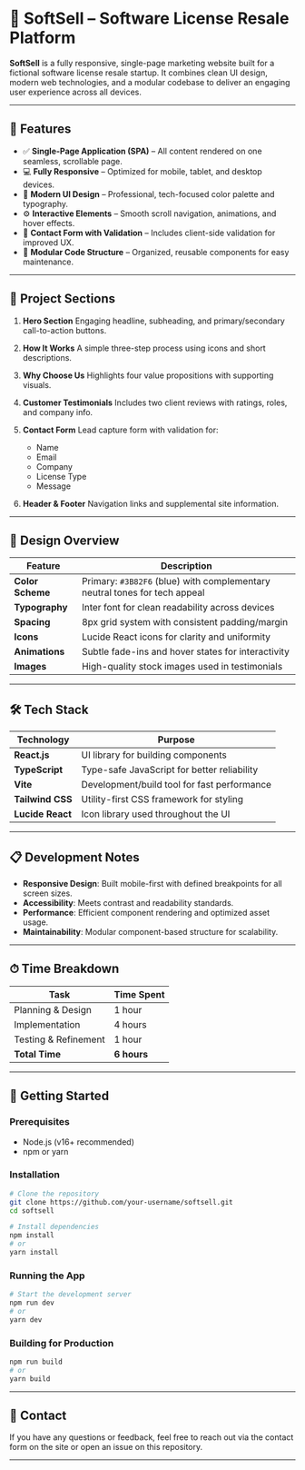 # 🧾 SoftSell – Software License Resale Platform

**SoftSell** is a fully responsive, single-page marketing website built for a fictional software license resale startup. It combines clean UI design, modern web technologies, and a modular codebase to deliver an engaging user experience across all devices.

---

## 🚀 Features

* ✅ **Single-Page Application (SPA)** – All content rendered on one seamless, scrollable page.
* 💻 **Fully Responsive** – Optimized for mobile, tablet, and desktop devices.
* 🎨 **Modern UI Design** – Professional, tech-focused color palette and typography.
* ⚙️ **Interactive Elements** – Smooth scroll navigation, animations, and hover effects.
* 📝 **Contact Form with Validation** – Includes client-side validation for improved UX.
* 🧱 **Modular Code Structure** – Organized, reusable components for easy maintenance.

---

## 📄 Project Sections

1. **Hero Section**
   Engaging headline, subheading, and primary/secondary call-to-action buttons.

2. **How It Works**
   A simple three-step process using icons and short descriptions.

3. **Why Choose Us**
   Highlights four value propositions with supporting visuals.

4. **Customer Testimonials**
   Includes two client reviews with ratings, roles, and company info.

5. **Contact Form**
   Lead capture form with validation for:

   * Name
   * Email
   * Company
   * License Type
   * Message

6. **Header & Footer**
   Navigation links and supplemental site information.

---

## 🎨 Design Overview

| Feature          | Description                                                                |
| ---------------- | -------------------------------------------------------------------------- |
| **Color Scheme** | Primary: `#3B82F6` (blue) with complementary neutral tones for tech appeal |
| **Typography**   | Inter font for clean readability across devices                            |
| **Spacing**      | 8px grid system with consistent padding/margin                             |
| **Icons**        | Lucide React icons for clarity and uniformity                              |
| **Animations**   | Subtle fade-ins and hover states for interactivity                         |
| **Images**       | High-quality stock images used in testimonials                             |

---

## 🛠 Tech Stack

| Technology       | Purpose                                     |
| ---------------- | ------------------------------------------- |
| **React.js**     | UI library for building components          |
| **TypeScript**   | Type-safe JavaScript for better reliability |
| **Vite**         | Development/build tool for fast performance |
| **Tailwind CSS** | Utility-first CSS framework for styling     |
| **Lucide React** | Icon library used throughout the UI         |

---

## 📋 Development Notes

* **Responsive Design**: Built mobile-first with defined breakpoints for all screen sizes.
* **Accessibility**: Meets contrast and readability standards.
* **Performance**: Efficient component rendering and optimized asset usage.
* **Maintainability**: Modular component-based structure for scalability.

---

## ⏱ Time Breakdown

| Task                 | Time Spent  |
| -------------------- | ----------- |
| Planning & Design    | 1 hour      |
| Implementation       | 4 hours     |
| Testing & Refinement | 1 hour      |
| **Total Time**       | **6 hours** |

---

## 📂 Getting Started

### Prerequisites

* Node.js (v16+ recommended)
* npm or yarn

### Installation

```bash
# Clone the repository
git clone https://github.com/your-username/softsell.git
cd softsell

# Install dependencies
npm install
# or
yarn install
```

### Running the App

```bash
# Start the development server
npm run dev
# or
yarn dev
```

### Building for Production

```bash
npm run build
# or
yarn build
```

---

## 📧 Contact

If you have any questions or feedback, feel free to reach out via the contact form on the site or open an issue on this repository.

---

